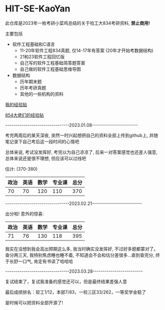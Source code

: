 # HIT-SE-KaoYan

此仓库是2023年一枚考研小菜鸡总结的关于哈工大834考研资料, **禁止商用!**

主要包括

- 软件工程基础和C语言
  * 11-20年软件工程834真题, 仅14-17年有答案 (20年才开始考数据结构)
  * 21和23软件工程回忆版
  * 自己写的软件工程基础简答题答案
  * 自己做的软件工程基础思维导图
- 数据结构
  * 历年期末题
  * 历年考研真题
  * 其他的一些机构的资料

[我的经验贴](https://zhuanlan.zhihu.com/p/618153204)

[854大佬们的经验贴](https://www.zhihu.com/column/kaoyan-hit)

--------------------------------2023.01.08-----------------------

考完两周后的某天深夜, 突然一时兴起想把自己的资料全部上传到github上, 并随笔记录下自己考后这一段时间的心情吧

总体来说, 考试没发挥好, 考完以为自己凉凉了, 后来一对答案感觉也还差人强意, 总体来说还是很不理想, 但应该可以过线吧

估计: (370-380)

| 政治 | 英语 | 数学 | 专业课 | 总分 |
| ---- | ---- | ---- | ------ | ---- |
| 70   | 70   | 120  | 110    | 370  |

--------------------------------2023.02.21-------------------------

出分啦! 意外的惊喜:

| 政治 | 英语 | 数学 | 专业课 | 总分 |
| ---- | ---- | ---- | ------ | ---- |
| 71   | 76   | 130  | 118    | 395  |

我实在没想到我会高出预期这么多, 我当时确实没发挥好, 不过好多题都蒙对了。查分两三天, 我特别焦虑睡也睡不着, 不知道会不会和估分差很多...直到查完分, 终于长舒一口气, 肯定有书读了哈哈哈

--------------------------------2023.03.28-------------------------

复试结束了，复试我准备的感觉还可以，但是最终结果差强人意

最后成绩排名：软工1/12，本部7/83，一校三区33/262，一等奖学金稳了

是时候可以把资料全部开源了!
